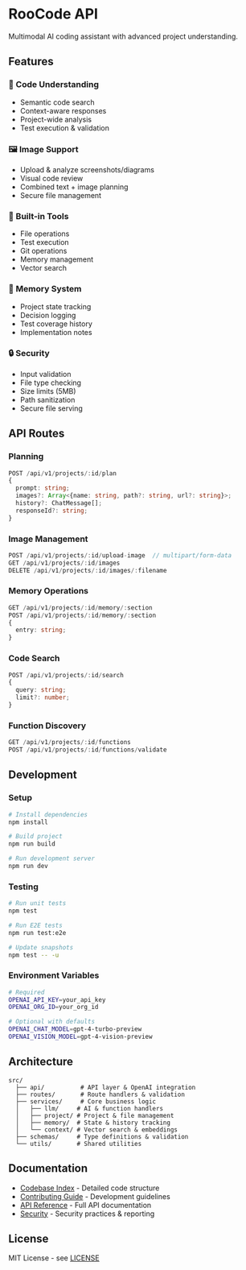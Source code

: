 # RooCode API

Multimodal AI coding assistant with advanced project understanding.

## Features

### 🤖 Code Understanding
- Semantic code search
- Context-aware responses
- Project-wide analysis
- Test execution & validation

### 🖼️ Image Support
- Upload & analyze screenshots/diagrams
- Visual code review
- Combined text + image planning
- Secure file management

### 🔧 Built-in Tools
- File operations
- Test execution
- Git operations
- Memory management
- Vector search

### 🧠 Memory System
- Project state tracking
- Decision logging
- Test coverage history
- Implementation notes

### 🔒 Security
- Input validation
- File type checking
- Size limits (5MB)
- Path sanitization
- Secure file serving

## API Routes

### Planning
```typescript
POST /api/v1/projects/:id/plan
{
  prompt: string;
  images?: Array<{name: string, path?: string, url?: string}>;
  history?: ChatMessage[];
  responseId?: string;
}
```

### Image Management
```typescript
POST /api/v1/projects/:id/upload-image  // multipart/form-data
GET /api/v1/projects/:id/images
DELETE /api/v1/projects/:id/images/:filename
```

### Memory Operations
```typescript
GET /api/v1/projects/:id/memory/:section
POST /api/v1/projects/:id/memory/:section
{
  entry: string;
}
```

### Code Search
```typescript
POST /api/v1/projects/:id/search
{
  query: string;
  limit?: number;
}
```

### Function Discovery
```typescript
GET /api/v1/projects/:id/functions
POST /api/v1/projects/:id/functions/validate
```

## Development

### Setup
```bash
# Install dependencies
npm install

# Build project
npm run build

# Run development server
npm run dev
```

### Testing
```bash
# Run unit tests
npm test

# Run E2E tests
npm run test:e2e

# Update snapshots
npm test -- -u
```

### Environment Variables
```bash
# Required
OPENAI_API_KEY=your_api_key
OPENAI_ORG_ID=your_org_id

# Optional with defaults
OPENAI_CHAT_MODEL=gpt-4-turbo-preview
OPENAI_VISION_MODEL=gpt-4-vision-preview
```

## Architecture

```
src/
  ├── api/          # API layer & OpenAI integration
  ├── routes/       # Route handlers & validation
  ├── services/     # Core business logic
  │   ├── llm/     # AI & function handlers
  │   ├── project/ # Project & file management
  │   ├── memory/  # State & history tracking
  │   └── context/ # Vector search & embeddings
  ├── schemas/     # Type definitions & validation
  └── utils/       # Shared utilities
```

## Documentation

- [Codebase Index](./codebase-index.md) - Detailed code structure
- [Contributing Guide](./CONTRIBUTING.md) - Development guidelines
- [API Reference](./docs/api.md) - Full API documentation
- [Security](./SECURITY.md) - Security practices & reporting

## License

MIT License - see [LICENSE](LICENSE)
